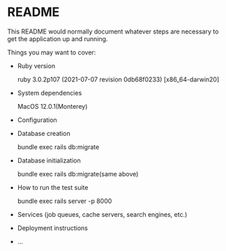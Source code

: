 # README

This README would normally document whatever steps are necessary to get the
application up and running.

Things you may want to cover:

* Ruby version

    ruby 3.0.2p107 (2021-07-07 revision 0db68f0233) [x86_64-darwin20]

* System dependencies

    MacOS 12.0.1(Monterey)

* Configuration

* Database creation

    bundle exec rails db:migrate

* Database initialization

    bundle exec rails db:migrate(same above)

* How to run the test suite

    bundle exec rails server -p 8000

* Services (job queues, cache servers, search engines, etc.)

* Deployment instructions

* ...
